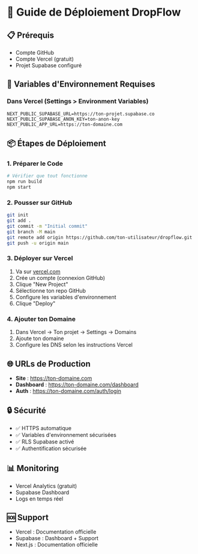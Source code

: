# 🚀 Guide de Déploiement DropFlow

## 📋 Prérequis
- Compte GitHub
- Compte Vercel (gratuit)
- Projet Supabase configuré

## 🔧 Variables d'Environnement Requises

### Dans Vercel (Settings > Environment Variables)
```
NEXT_PUBLIC_SUPABASE_URL=https://ton-projet.supabase.co
NEXT_PUBLIC_SUPABASE_ANON_KEY=ton-anon-key
NEXT_PUBLIC_APP_URL=https://ton-domaine.com
```

## 📦 Étapes de Déploiement

### 1. Préparer le Code
```bash
# Vérifier que tout fonctionne
npm run build
npm start
```

### 2. Pousser sur GitHub
```bash
git init
git add .
git commit -m "Initial commit"
git branch -M main
git remote add origin https://github.com/ton-utilisateur/dropflow.git
git push -u origin main
```

### 3. Déployer sur Vercel
1. Va sur [vercel.com](https://vercel.com)
2. Crée un compte (connexion GitHub)
3. Clique "New Project"
4. Sélectionne ton repo GitHub
5. Configure les variables d'environnement
6. Clique "Deploy"

### 4. Ajouter ton Domaine
1. Dans Vercel → Ton projet → Settings → Domains
2. Ajoute ton domaine
3. Configure les DNS selon les instructions Vercel

## 🌐 URLs de Production
- **Site** : https://ton-domaine.com
- **Dashboard** : https://ton-domaine.com/dashboard
- **Auth** : https://ton-domaine.com/auth/login

## 🔒 Sécurité
- ✅ HTTPS automatique
- ✅ Variables d'environnement sécurisées
- ✅ RLS Supabase activé
- ✅ Authentification sécurisée

## 📊 Monitoring
- Vercel Analytics (gratuit)
- Supabase Dashboard
- Logs en temps réel

## 🆘 Support
- Vercel : Documentation officielle
- Supabase : Dashboard + Support
- Next.js : Documentation officielle 